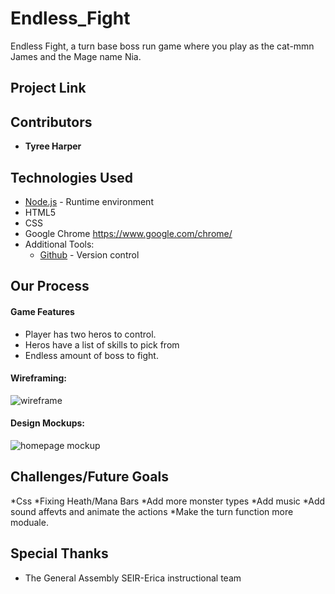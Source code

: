 # Endless_Fight
Endless Fight, a turn base boss run game where you play  as the cat-mmn James and the Mage name Nia. 

## Project Link
### 


## Contributors
* **Tyree Harper** 


## Technologies Used
* [Node.js](https://nodejs.org/en/) - Runtime environment
* HTML5
* CSS
* Google Chrome https://www.google.com/chrome/ 
* Additional Tools: 
  * [Github](https://github.com/) - Version control
    
   
## Our Process

#### Game Features
* Player has two heros to control.
* Heros have a list of skills to pick from
* Endless amount of boss to fight.


#### Wireframing:
![wireframe](https://imgur.com/58jM6JP "Wireframe")


#### Design Mockups:
![homepage mockup](https://imgur.com/4r4Te9D)


## Challenges/Future Goals
*Css
*Fixing Heath/Mana Bars
*Add more monster types
*Add music
*Add sound affevts and animate the actions
*Make the turn function more moduale.


## Special Thanks
* The General Assembly SEIR-Erica instructional team
